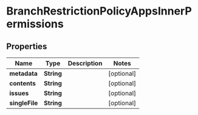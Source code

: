 

# BranchRestrictionPolicyAppsInnerPermissions


## Properties

| Name | Type | Description | Notes |
|------------ | ------------- | ------------- | -------------|
|**metadata** | **String** |  |  [optional] |
|**contents** | **String** |  |  [optional] |
|**issues** | **String** |  |  [optional] |
|**singleFile** | **String** |  |  [optional] |



